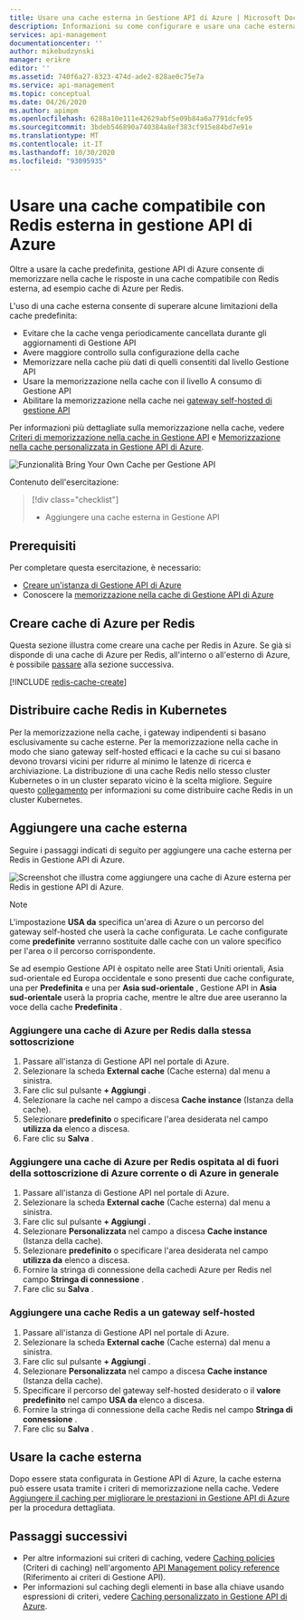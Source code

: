 ```yaml
---
title: Usare una cache esterna in Gestione API di Azure | Microsoft Docs
description: Informazioni su come configurare e usare una cache esterna in Gestione API di Azure. L'uso di una cache esterna consente di superare alcune limitazioni della cache predefinita.
services: api-management
documentationcenter: ''
author: mikebudzynski
manager: erikre
editor: ''
ms.assetid: 740f6a27-8323-474d-ade2-828ae0c75e7a
ms.service: api-management
ms.topic: conceptual
ms.date: 04/26/2020
ms.author: apimpm
ms.openlocfilehash: 6288a10e111e42629abf5e09b84a6a7791dcfe95
ms.sourcegitcommit: 3bdeb546890a740384a8ef383cf915e84bd7e91e
ms.translationtype: MT
ms.contentlocale: it-IT
ms.lasthandoff: 10/30/2020
ms.locfileid: "93095935"
---
```

# <a name="use-an-external-redis-compatible-cache-in-azure-api-management"></a>Usare una cache compatibile con Redis esterna in gestione API di Azure

Oltre a usare la cache predefinita, gestione API di Azure consente di memorizzare nella cache le risposte in una cache compatibile con Redis esterna, ad esempio cache di Azure per Redis.

L'uso di una cache esterna consente di superare alcune limitazioni della cache predefinita:

* Evitare che la cache venga periodicamente cancellata durante gli aggiornamenti di Gestione API
* Avere maggiore controllo sulla configurazione della cache
* Memorizzare nella cache più dati di quelli consentiti dal livello Gestione API
* Usare la memorizzazione nella cache con il livello A consumo di Gestione API
* Abilitare la memorizzazione nella cache nei [gateway self-hosted di gestione API](self-hosted-gateway-overview.md)

Per informazioni più dettagliate sulla memorizzazione nella cache, vedere [Criteri di memorizzazione nella cache in Gestione API](api-management-caching-policies.md) e [Memorizzazione nella cache personalizzata in Gestione API di Azure](api-management-sample-cache-by-key.md).

![Funzionalità Bring Your Own Cache per Gestione API](media/api-management-howto-cache-external/overview.png)

Contenuto dell'esercitazione:

> [!div class="checklist"]
> * Aggiungere una cache esterna in Gestione API

## <a name="prerequisites"></a>Prerequisiti

Per completare questa esercitazione, è necessario:

+ [Creare un'istanza di Gestione API di Azure](get-started-create-service-instance.md)
+ Conoscere la [memorizzazione nella cache di Gestione API di Azure](api-management-howto-cache.md)

## <a name="create-azure-cache-for-redis"></a><a name="create-cache"> </a> Creare cache di Azure per Redis

Questa sezione illustra come creare una cache per Redis in Azure. Se già si disponde di una cache di Azure per Redis, all'interno o all'esterno di Azure, è possibile <a href="#add-external-cache">passare</a> alla sezione successiva.

[!INCLUDE [redis-cache-create](../../includes/redis-cache-create.md)]

## <a name="deploy-redis-cache-to-kubernetes"></a><a name="create-cache"> </a> Distribuire cache Redis in Kubernetes

Per la memorizzazione nella cache, i gateway indipendenti si basano esclusivamente su cache esterne. Per la memorizzazione nella cache in modo che siano gateway self-hosted efficaci e la cache su cui si basano devono trovarsi vicini per ridurre al minimo le latenze di ricerca e archiviazione. La distribuzione di una cache Redis nello stesso cluster Kubernetes o in un cluster separato vicino è la scelta migliore. Seguire questo [collegamento](https://github.com/kubernetes/examples/tree/master/guestbook) per informazioni su come distribuire cache Redis in un cluster Kubernetes.

## <a name="add-an-external-cache"></a><a name="add-external-cache"> </a>Aggiungere una cache esterna

Seguire i passaggi indicati di seguito per aggiungere una cache esterna per Redis in Gestione API di Azure.

![Screenshot che illustra come aggiungere una cache di Azure esterna per Redis in gestione API di Azure.](media/api-management-howto-cache-external/add-external-cache.png)

> [!NOTE]
> L'impostazione **USA da** specifica un'area di Azure o un percorso del gateway self-hosted che userà la cache configurata. Le cache configurate come **predefinite** verranno sostituite dalle cache con un valore specifico per l'area o il percorso corrispondente.
>
> Se ad esempio Gestione API è ospitato nelle aree Stati Uniti orientali, Asia sud-orientale ed Europa occidentale e sono presenti due cache configurate, una per **Predefinita** e una per **Asia sud-orientale** , Gestione API in **Asia sud-orientale** userà la propria cache, mentre le altre due aree useranno la voce della cache **Predefinita** .

### <a name="add-an-azure-cache-for-redis-from-the-same-subscription"></a>Aggiungere una cache di Azure per Redis dalla stessa sottoscrizione

1. Passare all'istanza di Gestione API nel portale di Azure.
2. Selezionare la scheda **External cache** (Cache esterna) dal menu a sinistra.
3. Fare clic sul pulsante **+ Aggiungi** .
4. Selezionare la cache nel campo a discesa **Cache instance** (Istanza della cache).
5. Selezionare **predefinito** o specificare l'area desiderata nel campo **utilizza da** elenco a discesa.
6. Fare clic su **Salva** .

### <a name="add-an-azure-cache-for-redis-hosted-outside-of-the-current-azure-subscription-or-azure-in-general"></a>Aggiungere una cache di Azure per Redis ospitata al di fuori della sottoscrizione di Azure corrente o di Azure in generale

1. Passare all'istanza di Gestione API nel portale di Azure.
2. Selezionare la scheda **External cache** (Cache esterna) dal menu a sinistra.
3. Fare clic sul pulsante **+ Aggiungi** .
4. Selezionare **Personalizzata** nel campo a discesa **Cache instance** (Istanza della cache).
5. Selezionare **predefinito** o specificare l'area desiderata nel campo **utilizza da** elenco a discesa.
6. Fornire la stringa di connessione della cachedi Azure per Redis nel campo **Stringa di connessione** .
7. Fare clic su **Salva** .

### <a name="add-a-redis-cache-to-a-self-hosted-gateway"></a>Aggiungere una cache Redis a un gateway self-hosted

1. Passare all'istanza di Gestione API nel portale di Azure.
2. Selezionare la scheda **External cache** (Cache esterna) dal menu a sinistra.
3. Fare clic sul pulsante **+ Aggiungi** .
4. Selezionare **Personalizzata** nel campo a discesa **Cache instance** (Istanza della cache).
5. Specificare il percorso del gateway self-hosted desiderato o il **valore predefinito** nel campo **USA da** elenco a discesa.
6. Fornire la stringa di connessione della cache Redis nel campo **Stringa di connessione** .
7. Fare clic su **Salva** .

## <a name="use-the-external-cache"></a>Usare la cache esterna

Dopo essere stata configurata in Gestione API di Azure, la cache esterna può essere usata tramite i criteri di memorizzazione nella cache. Vedere [Aggiungere il caching per migliorare le prestazioni in Gestione API di Azure](api-management-howto-cache.md) per la procedura dettagliata.

## <a name="next-steps"></a><a name="next-steps"> </a>Passaggi successivi

* Per altre informazioni sui criteri di caching, vedere [Caching policies][Caching policies] (Criteri di caching) nell'argomento [API Management policy reference][API Management policy reference] (Riferimento ai criteri di Gestione API).
* Per informazioni sul caching degli elementi in base alla chiave usando espressioni di criteri, vedere [Caching personalizzato in Gestione API di Azure](api-management-sample-cache-by-key.md).

[API Management policy reference]: ./api-management-policies.md
[Caching policies]: ./api-management-caching-policies.md

